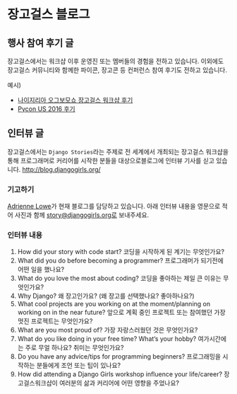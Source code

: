 # 장고걸스 블로그 

## 행사 참여 후기 글
장고걸스에서는 워크샵 이후 운영진 또는 멤버들의 경험을 전하고 있습니다. 이외에도 장고걸스 커뮤니티와 함께한 파이콘, 장고콘 등 컨퍼런스 참여 후기도 전하고 있습니다.

예시)
- [나이지리아 오그보모쇼 장고걸스 워크샵 후기](http://blog.djangogirls.org/post/148441042908/my-experience-organising-django-girls-ogbomoso-on)
- [Pycon US 2016 후기](http://blog.djangogirls.org/post/147338300313/pycon-2016-reflecting-on-my-first-programming)

## 인터뷰 글
장고걸스에서는 `Django Stories`라는 주제로 전 세계에서 개최되는 장고걸스 워크샵을 통해 프로그래머로 커리어를 시작한 분들을 대상으로블로그에 인터뷰 기사를 싣고 있습니다.
http://blog.djangogirls.org/

### 기고하기
[Adrienne Lowe](https://twitter.com/adriennefriend)가 현재 블로그를 담당하고 있습니다. 아래 인터뷰 내용을 영문으로 적어 사진과 함께 story@djangogirls.org로 보내주세요.

### 인터뷰 내용

1. How did your story with code start?
코딩을 시작하게 된 계기는 무엇인가요? 
2. What did you do before becoming a programmer?
프로그래머가 되기전에 어떤 일을 했나요?
3. What do you love the most about coding?
코딩을 좋아하는 제일 큰 이유는 무엇인가요? 
4. Why Django?
왜 장고인가요? (왜 장고를 선택했나요? 좋아하나요?)
5. What cool projects are you working on at the moment/planning on working on in the near future?
앞으로 계획 중인 프로젝트 또는 참여했던 가장 멋진 프로젝트는 무엇인가요?
6. What are you most proud of?
가장 자랑스러웠던 것은 무엇인가요?
7. What do you like doing in your free time? What’s your hobby?
여가시간에는 주로 무얼 하나요? 취미는 무엇인가요?
8. Do you have any advice/tips for programming beginners?
프로그래밍을 시작하는 분들에게 조언 또는 팁이 있나요?
9. How did attending a Django Girls workshop influence your life/career?
장고걸스워크샵이 여러분의 삶과 커리어에 어떤 영향을 주었나요?
